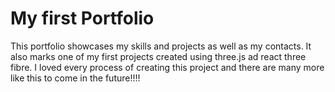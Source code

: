 # My first Portfolio

This portfolio showcases my skills and projects as well as my contacts.
It also marks one of my first projects created using three.js ad react three fibre.
I loved every process of creating this project and there are many more like this to come in the future!!!!
